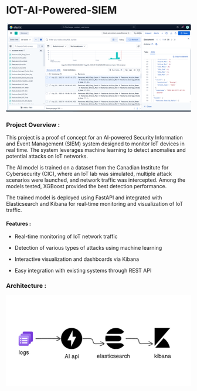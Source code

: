 # IOT-AI-Powered-SIEM


![Alt text](images/siem_visualisation.png)

### Project Overview :

This project is a proof of concept for an AI-powered Security Information and Event Management (SIEM) system designed to monitor IoT devices in real time. The system leverages machine learning to detect anomalies and potential attacks on IoT networks.

The AI model is trained on a dataset from the Canadian Institute for Cybersecurity (CIC), where an IoT lab was simulated, multiple attack scenarios were launched, and network traffic was intercepted. Among the models tested, XGBoost provided the best detection performance.

The trained model is deployed using FastAPI and integrated with Elasticsearch and Kibana for real-time monitoring and visualization of IoT traffic.

#### Features : 

   - Real-time monitoring of IoT network traffic

   - Detection of various types of attacks using machine learning

   - Interactive visualization and dashboards via Kibana

   - Easy integration with existing systems through REST API
### Architecture :
![Alt text](images/schema.png)